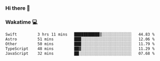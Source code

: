 ### Hi there 👋

<!--
**kikyou14/kikyou14** is a ✨ _special_ ✨ repository because its `README.md` (this file) appears on your GitHub profile.

Here are some ideas to get you started:

- 🔭 I’m currently working on ...
- 🌱 I’m currently learning ...
- 👯 I’m looking to collaborate on ...
- 🤔 I’m looking for help with ...
- 💬 Ask me about ...
- 📫 How to reach me: ...
- 😄 Pronouns: ...
- ⚡ Fun fact: ...
-->

### Wakatime 💻

<!--START_SECTION:waka-->

```txt
Swift         3 hrs 11 mins   ███████████▒░░░░░░░░░░░░░   44.83 %
Astro         51 mins         ███░░░░░░░░░░░░░░░░░░░░░░   12.06 %
Other         50 mins         ███░░░░░░░░░░░░░░░░░░░░░░   11.79 %
TypeScript    48 mins         ██▓░░░░░░░░░░░░░░░░░░░░░░   11.29 %
JavaScript    32 mins         ██░░░░░░░░░░░░░░░░░░░░░░░   07.68 %
```

<!--END_SECTION:waka-->